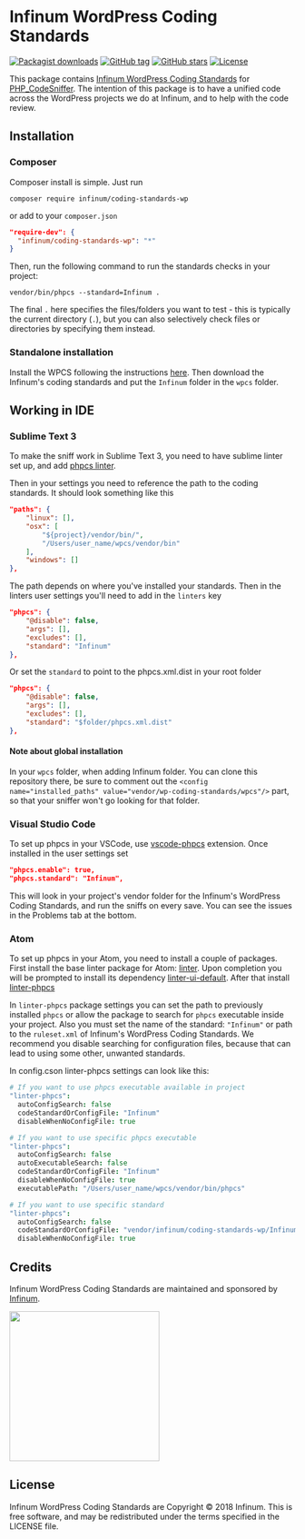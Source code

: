 # Infinum WordPress Coding Standards

[![Packagist downloads](https://img.shields.io/packagist/dt/infinum/coding-standards-wp.svg?style=for-the-badge)](https://packagist.org/packages/infinum/coding-standards-wp)
[![GitHub tag](https://img.shields.io/github/tag/infinum/coding-standards-wp.svg?style=for-the-badge)](https://github.com/infinum/coding-standards-wp)
[![GitHub stars](https://img.shields.io/github/stars/infinum/coding-standards-wp.svg?style=for-the-badge&label=Stars)](https://github.com/infinum/coding-standards-wp/)
[![License](https://img.shields.io/github/license/infinum/coding-standards-wp.svg?style=for-the-badge)](https://github.com/infinum/coding-standards-wp)

This package contains [Infinum WordPress Coding Standards](https://handbook.infinum.co/books/wordpress) for [PHP_CodeSniffer](https://github.com/squizlabs/PHP_CodeSniffer/). The intention of this package is to have a unified code across the WordPress projects we do at Infinum, and to help with the code review.

## Installation

### Composer

Composer install is simple. Just run

`composer require infinum/coding-standards-wp`

or add to your `composer.json`

```json
"require-dev": {
  "infinum/coding-standards-wp": "*"
}
```

Then, run the following command to run the standards checks in your project:

```
vendor/bin/phpcs --standard=Infinum .
```

The final `.` here specifies the files/folders you want to test - this is typically the current directory (`.`), but you can also selectively check files or directories by specifying them instead.

### Standalone installation

Install the WPCS following the instructions [here](https://github.com/WordPress-Coding-Standards/WordPress-Coding-Standards#standalone). Then download the Infinum's coding standards and put the `Infinum` folder in the `wpcs` folder.

## Working in IDE

### Sublime Text 3

To make the sniff work in Sublime Text 3, you need to have sublime linter set up, and add [phpcs linter](https://github.com/SublimeLinter/SublimeLinter-phpcs).

Then in your settings you need to reference the path to the coding standards. It should look something like this

```json
"paths": {
    "linux": [],
    "osx": [
        "${project}/vendor/bin/",
        "/Users/user_name/wpcs/vendor/bin"
    ],
    "windows": []
},
```

The path depends on where you've installed your standards. Then in the linters user settings you'll need to add in the `linters` key

```json
"phpcs": {
    "@disable": false,
    "args": [],
    "excludes": [],
    "standard": "Infinum"
},
```

Or set the `standard` to point to the phpcs.xml.dist in your root folder

```json
"phpcs": {
    "@disable": false,
    "args": [],
    "excludes": [],
    "standard": "$folder/phpcs.xml.dist"
},
```

#### Note about global installation

In your `wpcs` folder, when adding Infinum folder. You can clone this repository there, be sure to comment out the `<config name="installed_paths" value="vendor/wp-coding-standards/wpcs"/>` part, so that your sniffer won't go looking for that folder.

### Visual Studio Code

To set up phpcs in your VSCode, use [vscode-phpcs](https://github.com/ikappas/vscode-phpcs/) extension. Once installed in the user settings set

```json
"phpcs.enable": true,
"phpcs.standard": "Infinum",
```

This will look in your project's vendor folder for the Infinum's WordPress Coding Standards, and run the sniffs on every save. You can see the issues in the Problems tab at the bottom.

### Atom

To set up phpcs in your Atom, you need to install a couple of packages. First install the base linter package for Atom: [linter](https://atom.io/packages/linter). Upon completion you will be prompted to install its dependency [linter-ui-default](https://atom.io/packages/linter-ui-default). After that install [linter-phpcs](https://atom.io/packages/linter-phpcs)

In `linter-phpcs` package settings you can set the path to previously installed `phpcs` or allow the package to search for `phpcs` executable inside your project. Also you must set the name of the standard: `"Infinum"` or path to the `ruleset.xml` of Infinum's WordPress Coding Standards. We recommend you disable searching for configuration files, because that can lead to using some other, unwanted standards.

In config.cson linter-phpcs settings can look like this:

```coffee
# If you want to use phpcs executable available in project
"linter-phpcs":
  autoConfigSearch: false
  codeStandardOrConfigFile: "Infinum"
  disableWhenNoConfigFile: true

# If you want to use specific phpcs executable
"linter-phpcs":
  autoConfigSearch: false
  autoExecutableSearch: false
  codeStandardOrConfigFile: "Infinum"
  disableWhenNoConfigFile: true
  executablePath: "/Users/user_name/wpcs/vendor/bin/phpcs"

# If you want to use specific standard
"linter-phpcs":
  autoConfigSearch: false
  codeStandardOrConfigFile: "vendor/infinum/coding-standards-wp/Infinum/ruleset.xml"
  disableWhenNoConfigFile: true
```

## Credits

Infinum WordPress Coding Standards are maintained and sponsored by
[Infinum](https://www.infinum.co).

<img src="https://infinum.co/infinum.png" width="264">

## License

Infinum WordPress Coding Standards are Copyright © 2018 Infinum. This is free software, and may be redistributed under the terms specified in the LICENSE file.
